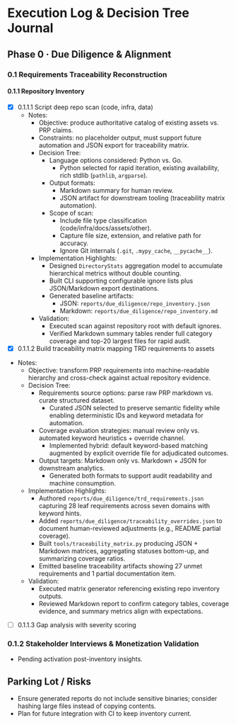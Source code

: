 # Execution Log & Decision Tree Journal

## Phase 0 · Due Diligence & Alignment

### 0.1 Requirements Traceability Reconstruction

#### 0.1.1 Repository Inventory
- [x] 0.1.1.1 Script deep repo scan (code, infra, data)
  - Notes:
    - Objective: produce authoritative catalog of existing assets vs. PRP claims.
    - Constraints: no placeholder output, must support future automation and JSON export for traceability matrix.
    - Decision Tree:
      - Language options considered: Python vs. Go.
        - Python selected for rapid iteration, existing availability, rich stdlib (`pathlib`, `argparse`).
      - Output formats:
        - Markdown summary for human review.
        - JSON artifact for downstream tooling (traceability matrix automation).
      - Scope of scan:
        - Include file type classification (code/infra/docs/assets/other).
        - Capture file size, extension, and relative path for accuracy.
        - Ignore Git internals (`.git`, `.mypy_cache`, `__pycache__`).
    - Implementation Highlights:
      - Designed `DirectoryStats` aggregation model to accumulate hierarchical metrics without double counting.
      - Built CLI supporting configurable ignore lists plus JSON/Markdown export destinations.
      - Generated baseline artifacts:
        - JSON: `reports/due_diligence/repo_inventory.json`
        - Markdown: `reports/due_diligence/repo_inventory.md`
    - Validation:
      - Executed scan against repository root with default ignores.
      - Verified Markdown summary tables render full category coverage and top-20 largest files for rapid audit.
- [x] 0.1.1.2 Build traceability matrix mapping TRD requirements to assets
- Notes:
  - Objective: transform PRP requirements into machine-readable hierarchy and cross-check against actual repository evidence.
  - Decision Tree:
    - Requirements source options: parse raw PRP markdown vs. curate structured dataset.
      - Curated JSON selected to preserve semantic fidelity while enabling deterministic IDs and keyword metadata for automation.
    - Coverage evaluation strategies: manual review only vs. automated keyword heuristics + override channel.
      - Implemented hybrid: default keyword-based matching augmented by explicit override file for adjudicated outcomes.
    - Output targets: Markdown only vs. Markdown + JSON for downstream analytics.
      - Generated both formats to support audit readability and machine consumption.
  - Implementation Highlights:
    - Authored `reports/due_diligence/trd_requirements.json` capturing 28 leaf requirements across seven domains with keyword hints.
    - Added `reports/due_diligence/traceability_overrides.json` to document human-reviewed adjustments (e.g., README partial coverage).
    - Built `tools/traceability_matrix.py` producing JSON + Markdown matrices, aggregating statuses bottom-up, and summarizing coverage ratios.
    - Emitted baseline traceability artifacts showing 27 unmet requirements and 1 partial documentation item.
  - Validation:
    - Executed matrix generator referencing existing repo inventory outputs.
    - Reviewed Markdown report to confirm category tables, coverage evidence, and summary metrics align with expectations.
- [ ] 0.1.1.3 Gap analysis with severity scoring

### 0.1.2 Stakeholder Interviews & Monetization Validation
- Pending activation post-inventory insights.

## Parking Lot / Risks
- Ensure generated reports do not include sensitive binaries; consider hashing large files instead of copying contents.
- Plan for future integration with CI to keep inventory current.
